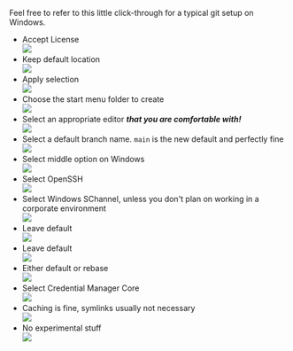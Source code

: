 ﻿Feel free to refer to this little click-through for a typical git setup on Windows.

- Accept License  
    ![](Git01.png)
- Keep default location  
    ![](Git02.png)
- Apply selection  
  ![](Git03.png)
- Choose the start menu folder to create  
  ![](Git04.png)
- Select an appropriate editor ***that you are comfortable with!***  
  ![](Git05.png)
- Select a default branch name. `main` is the new default and perfectly fine  
  ![](Git06.png)
- Select middle option on Windows  
  ![](Git07.png)
- Select OpenSSH  
  ![](Git08.png)
- Select Windows SChannel, unless you don't plan on working in a corporate environment  
  ![](Git09.png)
- Leave default  
  ![](Git10.png)
- Leave default  
  ![](Git11.png)
- Either default or rebase  
  ![](Git12.png)
- Select Credential Manager Core  
  ![](Git13.png)
- Caching is fine, symlinks usually not necessary  
  ![](Git14.png)
- No experimental stuff  
  ![](Git15.png)